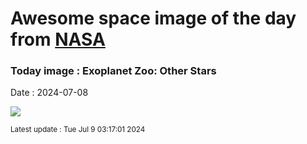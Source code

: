 
# Awesome space image of the day from [NASA](https://api.nasa.gov/)

### Today image : Exoplanet Zoo: Other Stars
Date : 2024-07-08

![](https://apod.nasa.gov/apod/image/2407/ExoplanetZoo_Vargic_1080.jpg)

<small>Latest update : Tue Jul  9 03:17:01 2024</small>
        